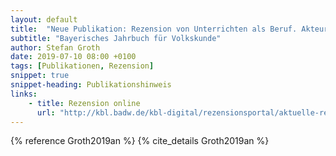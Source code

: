 ```yaml
---
layout: default
title:  "Neue Publikation: Rezension von Unterrichten als Beruf. Akteure, Praxen und Ordnungen in der Schulbildung von L. Franken"
subtitle: "Bayerisches Jahrbuch für Volkskunde"
author: Stefan Groth
date: 2019-07-10 08:00 +0100
tags: [Publikationen, Rezension]
snippet: true
snippet-heading: Publikationshinweis
links:
    - title: Rezension online
      url: "http://kbl.badw.de/kbl-digital/rezensionsportal/aktuelle-rezensionen/ansicht/detail/4861.html"
---
```

{% reference Groth2019an %} {% cite_details Groth2019an %}
